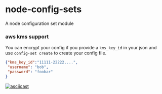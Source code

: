 # node-config-sets
A node configuration set module

### aws kms support

You can encrypt your config if you provide a `kms_key_id` in your json and use `config-set create` to create your config file.

```json
{"kms_key_id":"11111-22222....",
 "username": "bob",
 "password": "foobar"
}
```

[![asciicast](https://asciinema.org/a/HstLnr4VKU3174A2j4IqMK9fO.png)](https://asciinema.org/a/HstLnr4VKU3174A2j4IqMK9fO)

